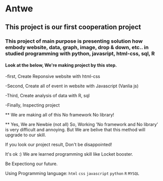 # Antwe
## This project is our first cooperation project

### This project of main purpose is presenting solution how embody website, data, graph, image, drop & down, etc.. in studied programming with python, javasript, html-css, sql, R

#### Look at the below, We're making project by this step.

-first, Create Reponsive website with html-css

-Second, Create all of event in website with Javascript (Vanlia js)

-Third, Create analysis of data with R, sql

-Finally, Inspecting project 


** We are making all of this No framework No library! 

** Yes, We are Newbie (not all) So, Working 'No framework and No library' is very difficult and annoying. But We are belive that this method will upgrade to our skill.

If you look our project result, Don't be disappointed! 

It's ok :)    We are learned programming skill like Locket booster. 

Be Expectiong our future.


Using Programming language: `html` `css` `javascript` `python` `R` `MYSQL`
